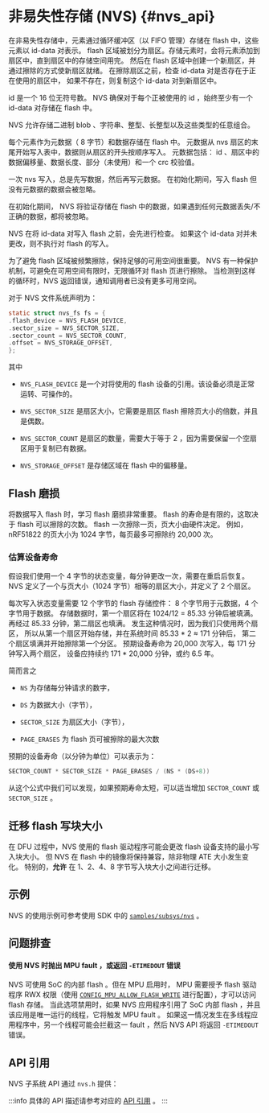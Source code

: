 # 非易失性存储 (NVS) {#nvs_api}

在非易失性存储中，元素通过循环缓冲区（以 FIFO 管理）存储在 flash 中，这些元素以 id-data 对表示。
flash 区域被划分为扇区。存储元素时，会将元素添加到扇区中，直到扇区中的存储空间用完。
然后在 flash 区域中创建一个新扇区，并通过擦除的方式使新扇区就绪。
在擦除扇区之前，检查 id-data 对是否存在于正在使用的扇区中，
如果不存在，则复制这个 id-data 对到新扇区中。

id 是一个 16 位无符号数。 NVS 确保对于每个正被使用的 id ，始终至少有一个 id-data 对存储在 flash 中。

NVS 允许存储二进制 blob 、字符串、整型、长整型以及这些类型的任意组合。

每个元素作为元数据（ 8 字节）和数据存储在 flash 中。
元数据从 nvs 扇区的末尾开始写入表中，数据则从扇区的开头按顺序写入。
元数据包括： id 、扇区中的数据偏移量、数据长度、部分（未使用）和一个 crc 校验值。

一次 nvs 写入，总是先写数据，然后再写元数据。
在初始化期间，写入 flash 但没有元数据的数据会被忽略。

在初始化期间， NVS 将验证存储在 flash 中的数据，如果遇到任何元数据丢失/不正确的数据，都将被忽略。

NVS 在将 id-data 对写入 flash 之前，会先进行检查。
如果这个 id-data 对并未更改，则不执行对 flash 的写入。

为了避免 flash 区域被频繁擦除，保持足够的可用空间很重要。
NVS 有一种保护机制，可避免在可用空间有限时，无限循环对 flash 页进行擦除。
当检测到这样的循环时，NVS 返回错误，通知调用者已没有更多可用空间。

对于 NVS 文件系统声明为：

```c
static struct nvs_fs fs = {
.flash_device = NVS_FLASH_DEVICE,
.sector_size = NVS_SECTOR_SIZE,
.sector_count = NVS_SECTOR_COUNT,
.offset = NVS_STORAGE_OFFSET,
};
```

其中

- `NVS_FLASH_DEVICE` 是一个对将使用的 flash 设备的引用。该设备必须是正常运转、可操作的。

- `NVS_SECTOR_SIZE` 是扇区大小，它需要是扇区 flash 擦除页大小的倍数，并且是偶数。

- `NVS_SECTOR_COUNT` 是扇区的数量，需要大于等于 2 ，因为需要保留一个空扇区用于复制已有数据。

- `NVS_STORAGE_OFFSET` 是存储区域在 flash 中的偏移量。

Flash 磨损
----------

将数据写入 flash 时，学习 flash 磨损非常重要。
flash 的寿命是有限的，这取决于 flash 可以擦除的次数。
flash 一次擦除一页，页大小由硬件决定。
例如，nRF51822 的页大小为 1024 字节，每页最多可​​擦除约 20,000 次。

### 估算设备寿命

假设我们使用一个 4 字节的状态变量，每分钟更改一次，需要在重启后恢复。
NVS 定义了一个与页大小（1024 字节）相等的扇区大小，并定义了 2 个扇区。

每次写入状态变量需要 12 个字节的 flash 存储控件：
8 个字节用于元数据，4 个字节用于数据。
存储数据时，第一个扇区将在 1024/12 = 85.33 分钟后被填满。
再经过 85.33 分钟，第二扇区也填满。
发生这种情况时，因为我们只使用两个扇区，
所以从第一个扇区开始存储，并在系统时间 85.33 \* 2 ≈ 171 分钟后，
第二个扇区填满并开始擦除第一个分区。
预期设备寿命为 20,000 次写入，每 171 分钟写入两个扇区，
设备应持续约 171 \* 20,000 分钟，或约 6.5 年。

简而言之

- `NS` 为存储每分钟请求的数字，

- `DS` 为数据大小（字节），

- `SECTOR_SIZE` 为扇区大小（字节），

- `PAGE_ERASES` 为 flash 页可被擦除的最大次数

预期的设备寿命（以分钟为单位）可以表示为：

```c
SECTOR_COUNT * SECTOR_SIZE * PAGE_ERASES / (NS * (DS+8))
```

从这个公式中我们可以发现，如果预期寿命太短，可以适当增加 `SECTOR_COUNT` 或 `SECTOR_SIZE` 。

迁移 flash 写块大小
--------------------------------

在 DFU 过程中，NVS 使用的 flash 驱动程序可能会更改 flash 设备支持的最小写入块大小。
但 NVS 在 flash 中的镜像将保持兼容，除非物理 ATE 大小发生变化。
特别的，**允许** 在 1、2、4、8 字节写入块大小之间进行迁移。

示例
------

NVS 的使用示例可参考使用 SDK 中的 [`samples/subsys/nvs`](https://cloud.listenai.com/zephyr/zephyr/-/tree/master/samples/subsys/nvs) 。

问题排查
---------------

<h4 style={{
 "background": "var(--ra-color-important)",
 "color": "var(--ra-color-note)",
  padding: 4 }}>使用 NVS 时抛出 MPU fault ，或返回 <code style={{
 "background": "var(--ra-color-note)",
 "color": "var(--ra-color-important)" }}>-ETIMEDOUT</code> 错误</h4>

<div style={{paddingLeft: 16}}>

NVS 可使用 SoC 的内部 flash 。但在 MPU 启用时， MPU 需要授予 flash 驱动程序 RWX 权限（使用 [`CONFIG_MPU_ALLOW_FLASH_WRITE`](https://docs.zephyrproject.org/latest/kconfig.html#CONFIG_MPU_ALLOW_FLASH_WRITE) 进行配置），才可以访问 flash 存储。
当此选项禁用时，如果 NVS 应用程序引用了 SoC 内部 flash ，并且该应用是唯一运行的线程，它将触发 MPU fault 。
如果这一情况发生在多线程应用程序中，另一个线程可能会拦截这一 fault ，然后 NVS API 将返回 `-ETIMEDOUT` 错误。

</div>

API 引用
-------------

NVS 子系统 API 通过 `nvs.h` 提供：

:::info
具体的 API 描述请参考对应的 [API 引用](https://zephyr-docs.listenai.com/doxygen/html/nvs_8h.html) 。
:::